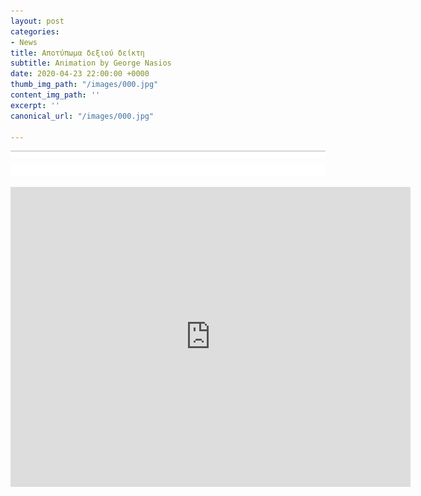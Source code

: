 ```yaml
---
layout: post
categories:
- News
title: Αποτύπωμα δεξιού δείκτη
subtitle: Animation by George Nasios
date: 2020-04-23 22:00:00 +0000
thumb_img_path: "/images/000.jpg"
content_img_path: ''
excerpt: ''
canonical_url: "/images/000.jpg"

---
```

![](/images/bwok-2.jpg)

<iframe src="https://player.vimeo.com/video/2400342" width="640" height="480" frameborder="0" allow="autoplay; fullscreen" allowfullscreen></iframe>